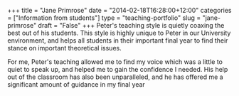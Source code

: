 +++
title = "Jane Primrose"
date = "2014-02-18T16:28:00+12:00"
categories = ["Information from students"]
type = "teaching-portfolio"
slug = "jane-primrose"
draft = "False"
+++
Peter's teaching style is quietly coaxing the best out of his
students. This style is highly unique to Peter in our University
environment, and helps all students in their important final year to
find their stance on important theoretical issues.

For me, Peter's teaching allowed me to find my voice which was a
little to quiet to speak up, and helped me to gain the confidence I
needed. His help out of the classroom has also been unparalleled, and
he has offered me a significant amount of guidance in my final year

